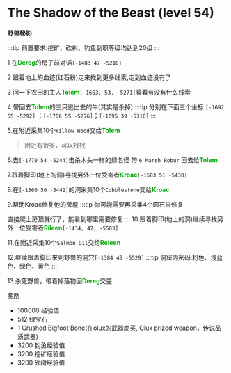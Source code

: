 # The Shadow of the Beast (level 54)
**野兽秘影**

:::tip
前置要求:挖矿、砍树、钓鱼副职等级均达到20级
:::

1 在<font color=00AA00>**Dereg**</font>的房子前对话`[-1483 47 -5218]`

2  跟着地上的血迹(红石粉)走来找到更多线索,走到血迹没有了

3 问一下农田的主人<font color=00AA00>**Tolem**</font>`[-1663, 53, -5271]`看看有没有什么线索

4 带回去<font color=00AA00>**Tolem**</font>的三只逃出去的牛(其实是杀掉)
:::tip
分别在下面三个坐标
`[-1692 55 -5292]` ；`[-1706 55 -5276]`；`[-1695 39 -5310]`
:::

5.在附近采集10个`Willow Wood`交给<font color=00AA00>**Tolem**</font>
>附近有很多，可以找找

6.去`[-1770 54 -5244]`击杀木头一样的绿名怪 带 `6 Marsh Robur` 回去给<font color=00AA00>**Tolem**</font>

7.跟着脚印(地上的洞)寻找另外一位受害者<font color=00AA00>**Kroac**</font>`[-1583 51 -5438]`

8.在`[-1560 50 -5442]`的洞采集10个`Cobblestone`交给<font color=00AA00>**Kroac**</font>

9.帮助Kroac修复他的房屋
:::tip
你可能需要再采集4个圆石来修复

直接爬上房顶就行了，能看到哪里需要修复
:::
10.跟着脚印(地上的洞)继续寻找另外一位受害者<font color=00AA00>**Rileen**</font>`[-1434, 47, -5503]`

11.在附近采集10个`Salmon Oil`交给<font color=00AA00>**Releen**</font>

12.继续跟着脚印来到野兽的洞穴`[-1384 45 -5529]`
:::tip
洞窟内密码:粉色、浅蓝色、绿色、黄色
:::

13.杀死野兽，带着掉落物回<font color=00AA00>**Dereg**</font>交差

奖励
+ 100000 经验值
+ 512 绿宝石
+ 1 Crushed Bigfoot Bone(在olux的武器商买, Olux prized weapon，传说品质武器)
+ 3200 钓鱼经验值
+ 3200 挖矿经验值
+ 3200 砍树经验值